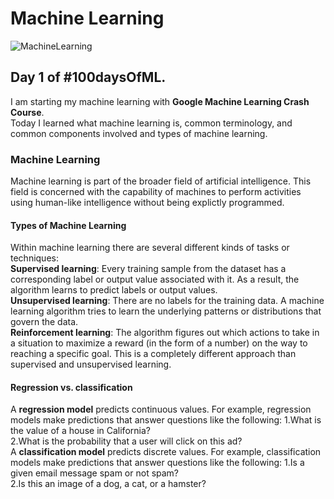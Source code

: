 # **Machine Learning**
![MachineLearning](https://github.com/SumitxThokar/MachineLearning/blob/main/images/pexels-tara-winstead-8386434.jpg)

## Day 1 of #100daysOfML.
I am starting my machine learning with **Google Machine Learning Crash Course**.<br>
Today I learned what machine learning is, common terminology, and common components involved and types of machine learning.<br>
### Machine Learning
Machine learning is part of the broader field of artificial intelligence. This field is concerned with the capability of machines to perform activities using human-like intelligence without being explictly programmed.<br>
#### Types of Machine Learning
Within machine learning there are several different kinds of tasks or techniques:<br>
**Supervised learning**: Every training sample from the dataset has a corresponding label or output value associated with it. As a result, the algorithm learns to predict labels or output values.<br>
**Unsupervised learning**: There are no labels for the training data. A machine learning algorithm tries to learn the underlying patterns or distributions that govern the data.<br>
**Reinforcement learning**: The algorithm figures out which actions to take in a situation to maximize a reward (in the form of a number) on the way to reaching a specific goal. This is a completely different approach than supervised and unsupervised learning.<br>

#### Regression vs. classification<br>
A **regression model** predicts continuous values. For example, regression models make predictions that answer questions like the following:
1.What is the value of a house in California?<br>2.What is the probability that a user will click on this ad?
<br>A **classification model** predicts discrete values. For example, classification models make predictions that answer questions like the following:
1.Is a given email message spam or not spam?<br>
2.Is this an image of a dog, a cat, or a hamster?

